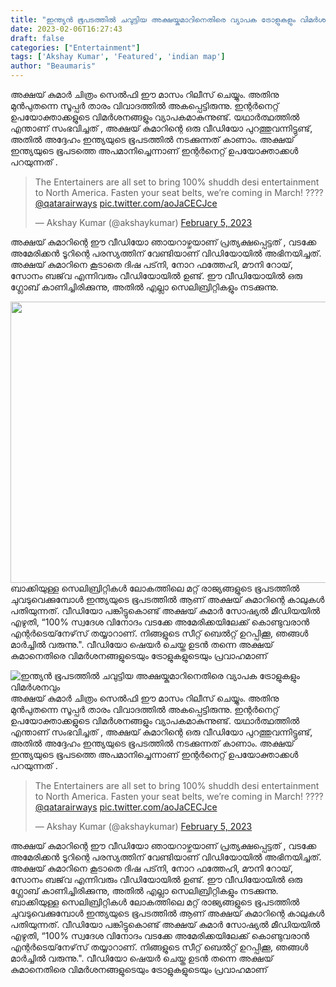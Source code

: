 ```yaml
---
title: "ഇന്ത്യൻ ഭൂപടത്തിൽ ചവുട്ടിയ അക്ഷയ്കുമാറിനെതിരെ വ്യാപക ട്രോളുകളും വിമർശനവും"
date: 2023-02-06T16:27:43
draft: false
categories: ["Entertainment"]
tags: ['Akshay Kumar', 'Featured', 'indian map']
author: "Beaumaris"
---
```


അക്ഷയ് കുമാർ ചിത്രം സെൽഫി ഈ മാസം റിലീസ് ചെയ്യും. അതിനു മുൻപുതന്നെ സൂപ്പർ താരം വിവാദത്തിൽ അകപ്പെട്ടിരുന്നു. ഇന്റർനെറ്റ് ഉപയോക്താക്കളുടെ വിമർശനങ്ങളും വ്യാപകമാകുന്നുണ്ട്. യഥാർത്ഥത്തിൽ എന്താണ് സംഭവിച്ചത് , അക്ഷയ് കുമാറിന്റെ ഒരു വീഡിയോ പുറത്തുവന്നിട്ടുണ്ട്, അതിൽ അദ്ദേഹം ഇന്ത്യയുടെ ഭൂപടത്തിൽ നടക്കുന്നത് കാണാം. അക്ഷയ് ഇന്ത്യയുടെ ഭൂപടത്തെ അപമാനിച്ചെന്നാണ് ഇന്റർനെറ്റ് ഉപയോക്താക്കൾ പറയുന്നത് .
<blockquote class="twitter-tweet">
<p dir="ltr" lang="en">The Entertainers are all set to bring 100% shuddh desi entertainment to North America. Fasten your seat belts, we’re coming in March! ???? <a href="https://twitter.com/qatarairways?ref_src=twsrc%5Etfw">@qatarairways</a> <a href="https://t.co/aoJaCECJce">pic.twitter.com/aoJaCECJce</a></p>
— Akshay Kumar (@akshaykumar) <a href="https://twitter.com/akshaykumar/status/1622260006010724353?ref_src=twsrc%5Etfw">February 5, 2023</a></blockquote>
<script async src="https://platform.twitter.com/widgets.js" charset="utf-8"></script>

അക്ഷയ് കുമാറിന്റെ ഈ വീഡിയോ ഞായറാഴ്ചയാണ് പ്രത്യക്ഷപ്പെട്ടത് , വടക്കേ അമേരിക്കൻ ടൂറിന്റെ പരസ്യത്തിന് വേണ്ടിയാണ് വിഡിയോയിൽ അഭിനയിച്ചത്. അക്ഷയ് കുമാറിനെ കൂടാതെ ദിഷ പട്‌നി, നോറ ഫത്തേഹി, മൗനി റോയ്, സോനം ബജ്‌വ എന്നിവരും വീഡിയോയിൽ ഉണ്ട്. ഈ വീഡിയോയിൽ ഒരു ഗ്ലോബ് കാണിച്ചിരിക്കുന്നു, അതിൽ എല്ലാ സെലിബ്രിറ്റികളും നടക്കുന്നു.

<img class="size-large wp-image-382473 aligncenter" src="https://cdn.boolokam.com/articles/2023/02/akshay-1024x576.webp" alt="" width="800" height="450" />ബാക്കിയുള്ള സെലിബ്രിറ്റികൾ ലോകത്തിലെ മറ്റ് രാജ്യങ്ങളുടെ ഭൂപടത്തിൽ ചുവടുവെക്കുമ്പോൾ ഇന്ത്യയുടെ ഭൂപടത്തിൽ ആണ് അക്ഷയ് കുമാറിന്റെ കാലുകൾ പതിയുന്നത്. വീഡിയോ പങ്കിട്ടുകൊണ്ട് അക്ഷയ് കുമാർ സോഷ്യൽ മീഡിയയിൽ എഴുതി, “100% സ്വദേശ വിനോദം വടക്കേ അമേരിക്കയിലേക്ക് കൊണ്ടുവരാൻ എന്റർടെയ്‌നേഴ്‌സ് തയ്യാറാണ്. നിങ്ങളുടെ സീറ്റ് ബെൽറ്റ് ഉറപ്പിക്കൂ, ഞങ്ങൾ മാർച്ചിൽ വരുന്നു.". വീഡിയോ ഷെയർ ചെയ്ത ഉടൻ തന്നെ അക്ഷയ് കുമാനെതിരെ വിമർശനങ്ങളുടെയും ട്രോളുകളുടെയും പ്രവാഹമാണ്


![ഇന്ത്യൻ ഭൂപടത്തിൽ ചവുട്ടിയ അക്ഷയ്കുമാറിനെതിരെ വ്യാപക ട്രോളുകളും വിമർശനവും](https://cdn.boolokam.com/articles/2023/02/akshay-1024x576.webp)അക്ഷയ് കുമാർ ചിത്രം സെൽഫി ഈ മാസം റിലീസ് ചെയ്യും. അതിനു മുൻപുതന്നെ സൂപ്പർ താരം വിവാദത്തിൽ അകപ്പെട്ടിരുന്നു. ഇന്റർനെറ്റ് ഉപയോക്താക്കളുടെ വിമർശനങ്ങളും വ്യാപകമാകുന്നുണ്ട്. യഥാർത്ഥത്തിൽ എന്താണ് സംഭവിച്ചത് , അക്ഷയ് കുമാറിന്റെ ഒരു വീഡിയോ പുറത്തുവന്നിട്ടുണ്ട്, അതിൽ അദ്ദേഹം ഇന്ത്യയുടെ ഭൂപടത്തിൽ നടക്കുന്നത് കാണാം. അക്ഷയ് ഇന്ത്യയുടെ ഭൂപടത്തെ അപമാനിച്ചെന്നാണ് ഇന്റർനെറ്റ് ഉപയോക്താക്കൾ പറയുന്നത് . 

> The Entertainers are all set to bring 100% shuddh desi entertainment to North America. Fasten your seat belts, we’re coming in March! ???? [@qatarairways](https://twitter.com/qatarairways?ref_src=twsrc%5Etfw) [pic.twitter.com/aoJaCECJce](https://t.co/aoJaCECJce)
> 
> — Akshay Kumar (@akshaykumar) [February 5, 2023](https://twitter.com/akshaykumar/status/1622260006010724353?ref_src=twsrc%5Etfw)

അക്ഷയ് കുമാറിന്റെ ഈ വീഡിയോ ഞായറാഴ്ചയാണ് പ്രത്യക്ഷപ്പെട്ടത് , വടക്കേ അമേരിക്കൻ ടൂറിന്റെ പരസ്യത്തിന് വേണ്ടിയാണ് വിഡിയോയിൽ അഭിനയിച്ചത്. അക്ഷയ് കുമാറിനെ കൂടാതെ ദിഷ പട്‌നി, നോറ ഫത്തേഹി, മൗനി റോയ്, സോനം ബജ്‌വ എന്നിവരും വീഡിയോയിൽ ഉണ്ട്. ഈ വീഡിയോയിൽ ഒരു ഗ്ലോബ് കാണിച്ചിരിക്കുന്നു, അതിൽ എല്ലാ സെലിബ്രിറ്റികളും നടക്കുന്നു. ബാക്കിയുള്ള സെലിബ്രിറ്റികൾ ലോകത്തിലെ മറ്റ് രാജ്യങ്ങളുടെ ഭൂപടത്തിൽ ചുവടുവെക്കുമ്പോൾ ഇന്ത്യയുടെ ഭൂപടത്തിൽ ആണ് അക്ഷയ് കുമാറിന്റെ കാലുകൾ പതിയുന്നത്. വീഡിയോ പങ്കിട്ടുകൊണ്ട് അക്ഷയ് കുമാർ സോഷ്യൽ മീഡിയയിൽ എഴുതി, “100% സ്വദേശ വിനോദം വടക്കേ അമേരിക്കയിലേക്ക് കൊണ്ടുവരാൻ എന്റർടെയ്‌നേഴ്‌സ് തയ്യാറാണ്. നിങ്ങളുടെ സീറ്റ് ബെൽറ്റ് ഉറപ്പിക്കൂ, ഞങ്ങൾ മാർച്ചിൽ വരുന്നു.". വീഡിയോ ഷെയർ ചെയ്ത ഉടൻ തന്നെ അക്ഷയ് കുമാനെതിരെ വിമർശനങ്ങളുടെയും ട്രോളുകളുടെയും പ്രവാഹമാണ്
